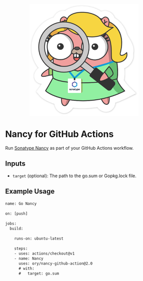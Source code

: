 <p align="center">
    <img src="https://github.com/sonatype-nexus-community/nancy/blob/master/docs/images/nancy.png" width="350"/>
</p>

# Nancy for GitHub Actions

Run [Sonatype Nancy](https://github.com/sonatype-nexus-community/nancy) as part of your GitHub Actions workflow.

## Inputs

- `target` (optional): The path to the go.sum or Gopkg.lock file.

## Example Usage

```
name: Go Nancy

on: [push]

jobs:
  build:

    runs-on: ubuntu-latest

    steps:
    - uses: actions/checkout@v1
    - name: Nancy
      uses: ory/nancy-github-action@2.0
      # with:
      #   target: go.sum
```

